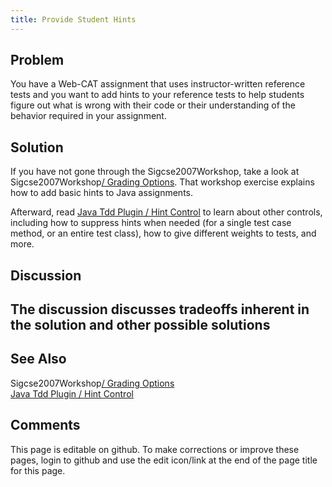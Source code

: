 ```yaml
---
title: Provide Student Hints
---
```

## Problem 

You have a Web-CAT assignment that uses instructor-written reference tests and you
want to add hints to your reference tests to help students figure out what is wrong with their
code or their understanding of the behavior required in your assignment.

## Solution 

If you have not gone through the Sigcse2007Workshop, take a look at
Sigcse2007Workshop[/ Grading Options](/GradingOptions.html).  That workshop exercise explains how to
add basic hints to Java assignments.

Afterward, read [Java Tdd Plugin / Hint Control](JavaTddPlugin/HintControl.html)
to learn about other controls, including how to suppress hints when
needed (for a single test case method, or an entire test class), how
to give different weights to tests, and more.

## Discussion 

## The discussion discusses tradeoffs inherent in the solution and other possible solutions

## See Also 

Sigcse2007Workshop[/ Grading Options](/GradingOptions.html) <br/>
[Java Tdd Plugin / Hint Control](JavaTddPlugin/HintControl.html)

## Comments 

This page is editable on github. To make corrections or improve these
pages, login to github and use the edit icon/link at the end of the
page title for this page.
